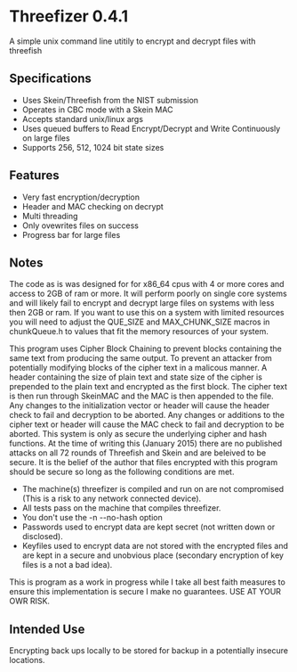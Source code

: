 Threefizer 0.4.1
================

A simple unix command line utitily to encrypt and decrypt files with threefish

Specifications
--------------

* Uses Skein/Threefish from the NIST submission 
* Operates in CBC mode with a Skein MAC
* Accepts standard unix/linux args
* Uses queued buffers to Read Encrypt/Decrypt and Write Continuously on large files
* Supports 256, 512, 1024 bit state sizes

Features
--------

* Very fast encryption/decryption
* Header and MAC checking on decrypt
* Multi threading
* Only ovewrites files on success
* Progress bar for large files

Notes
-----

The code as is was designed for for x86_64 cpus with 4 or more cores and access to 2GB of ram or more. It will perform poorly on single core systems and will likely fail to encrypt and decrypt large files on systems with less then 2GB or ram. If you want to use this on a system with limited resources you will need to adjust the QUE_SIZE and MAX_CHUNK_SIZE macros in chunkQueue.h to values that fit the memory resources of your system.

This program uses Cipher Block Chaining to prevent blocks containing the same text from producing the same output. To prevent an attacker from potentially modifying blocks of the cipher text in a malicous manner. A header containing the size of plain text and state size of the cipher is prepended to the plain text and encrypted as the first block. The cipher text is then run through SkeinMAC and the MAC is then appended to the file. Any changes to the initialization vector or header will cause the header check to fail and decryption to be aborted. Any changes or additions to the cipher text or header will cause the MAC check to fail and decryption to be aborted. This system is only as secure the underlying cipher and hash functions. At the time of writing this (January 2015) there are no published attacks on all 72 rounds of Threefish and Skein and are beleived to be secure. It is the belief of the author that files encrypted with this program should be secure so long as the following conditions are met.

* The machine(s) threefizer is compiled and run on are not compromised (This is a risk to any network connected device).
* All tests pass on the machine that compiles threefizer.
* You don't use the -n --no-hash option
* Passwords used to encrypt data are kept secret (not written down or disclosed).
* Keyfiles used to encrypt data are not stored with the encrypted files and are kept in a secure and unobvious place (secondary encryption of key files is a not a bad idea).

This is program as a work in progress while I take all best faith measures to ensure this implementation is secure I make no guarantees. USE AT YOUR OWR RISK.

Intended Use
------------

Encrypting back ups locally to be stored for backup in a potentially insecure locations.
